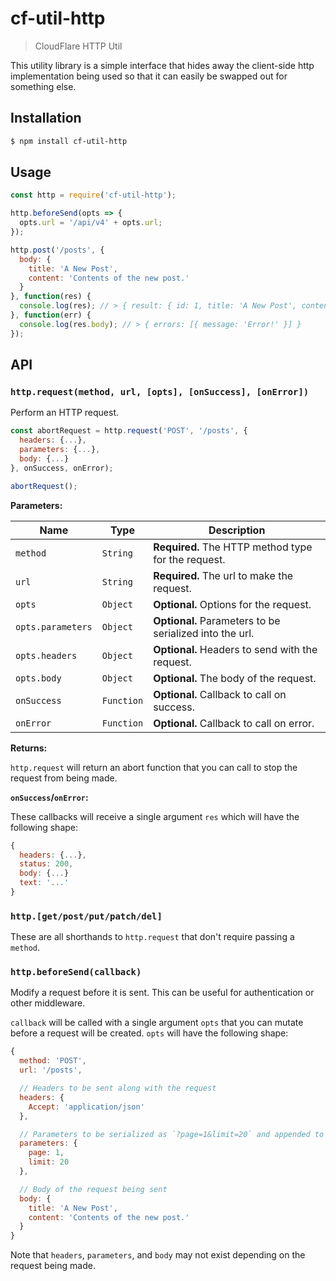 # cf-util-http

> CloudFlare HTTP Util

This utility library is a simple interface that hides away the client-side http
implementation being used so that it can easily be swapped out for something
else.

## Installation

```sh
$ npm install cf-util-http
```

## Usage

```js
const http = require('cf-util-http');

http.beforeSend(opts => {
  opts.url = '/api/v4' + opts.url;
});

http.post('/posts', {
  body: {
    title: 'A New Post',
    content: 'Contents of the new post.'
  }
}, function(res) {
  console.log(res); // > { result: { id: 1, title: 'A New Post', content: 'Contents of the new post.' } }
}, function(err) {
  console.log(res.body); // > { errors: [{ message: 'Error!' }] }
});
```

## API

### `http.request(method, url, [opts], [onSuccess], [onError])`

Perform an HTTP request.

```js
const abortRequest = http.request('POST', '/posts', {
  headers: {...},
  parameters: {...},
  body: {...}
}, onSuccess, onError);

abortRequest();
```

**Parameters:**

| Name | Type | Description |
| --- | --- | --- |
| `method` | `String` | **Required.** The HTTP method type for the request. |
| `url` | `String` | **Required.** The url to make the request. |
| `opts` | `Object` | **Optional.** Options for the request. |
| `opts.parameters` | `Object` | **Optional.** Parameters to be serialized into the url. |
| `opts.headers` | `Object` | **Optional.** Headers to send with the request. |
| `opts.body` | `Object` | **Optional.** The body of the request. |
| `onSuccess` | `Function` | **Optional.** Callback to call on success. |
| `onError` | `Function` | **Optional.** Callback to call on error. |

**Returns:**

`http.request` will return an abort function that you can call to stop the
request from being made.

**`onSuccess`/`onError`:**

These callbacks will receive a single argument `res` which will have the
following shape:

```js
{
  headers: {...},
  status: 200,
  body: {...}
  text: '...'
}
```

### `http.[get/post/put/patch/del]`

These are all shorthands to `http.request` that don't require passing a
`method`.

### `http.beforeSend(callback)`

Modify a request before it is sent. This can be useful for authentication or
other middleware.

`callback` will be called with a single argument `opts` that you can mutate
before a request will be created. `opts` will have the following shape:

```js
{
  method: 'POST',
  url: '/posts',

  // Headers to be sent along with the request
  headers: {
    Accept: 'application/json'
  },

  // Parameters to be serialized as `?page=1&limit=20` and appended to the url
  parameters: {
    page: 1,
    limit: 20
  },

  // Body of the request being sent
  body: {
    title: 'A New Post',
    content: 'Contents of the new post.'
  }
}
```

Note that `headers`, `parameters`, and `body` may not exist depending on the
request being made.
